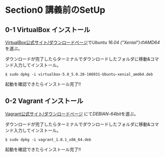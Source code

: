 # Section0 講義前のSetUp  
  
## 0-1 **VirtualBox** インストール  

 [VirtualBox公式サイト/ダウンロードページ](https://www.virtualbox.org/wiki/Linux_Downloads)で*Ubuntu 16.04 ("Xenial")*の*AMD64*を選ぶ。

 ダウンロードが完了したらターミナルでダウンロードしたフォルダに移動&コマンド入力してインストール。

  ``` $ sudo dpkg -i virtualbox-5.0_5.0.20-106931-Ubuntu-xenial_amd64.deb ```

 起動を確認できたらインストール完了!!
  
  
  
## 0-2 **Vagrant** インストール

 [Vagrant公式サイト/ダウンロードページ](https://www.vagrantup.com/downloads.html) にて*DEBIAN*-*64bit*を選ぶ。

 ダウンロードが完了したらターミナルでダウンロードしたフォルダに移動&コマンド入力してインストール。

 ``` $ sudo dpkg -i vagrant_1.8.1_x86_64.deb ```

 起動を確認できたらインストール完了!!
  
  
  
